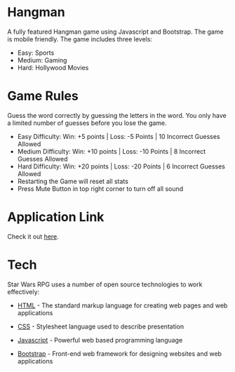 # Hangman

A fully featured Hangman game using Javascript and Bootstrap. The game is mobile friendly.
The game includes three levels:
* Easy: Sports
* Medium: Gaming
* Hard: Hollywood Movies

# Game Rules

Guess the word correctly by guessing the letters in the word. You only have a limited number of guesses before you lose the game.

* Easy Difficulty: Win: +5 points | Loss: -5 Points | 10 Incorrect Guesses Allowed
* Medium Difficulty: Win: +10 points | Loss: -10 Points | 8 Incorrect Guesses Allowed
* Hard Difficulty: Win: +20 points | Loss: -20 Points | 6 Incorrect Guesses Allowed
* Restarting the Game will reset all stats
* Press Mute Button in top right corner to turn off all sound

# Application Link

Check it out [here].

# Tech

Star Wars RPG uses a number of open source technologies to work effectively:

* [HTML] - The standard markup language for creating web pages and web applications
* [CSS] - Stylesheet language used to describe presentation
* [Javascript] - Powerful web based programming language
* [Bootstrap] - Front-end web framework for designing websites and web applications

   [here]: <https://medaman.github.io/hangman>

   [HTML]: <https://www.w3schools.com/html/>
   [CSS]: <https://www.w3schools.com/css/>
   [Javascript]: <https://www.w3schools.com/js/>
   [Bootstrap]: <http://getbootstrap.com/>
